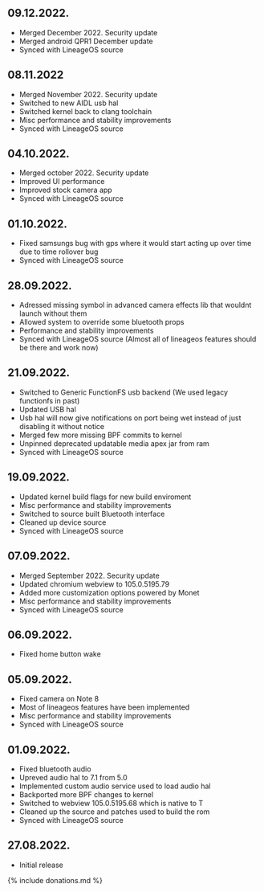 ## 09.12.2022.
- Merged December 2022. Security update
- Merged android QPR1 December update
- Synced with LineageOS source

## 08.11.2022
- Merged November 2022. Security update
- Switched to new AIDL usb hal
- Switched kernel back to clang toolchain
- Misc performance and stability improvements
- Synced with LineageOS source

## 04.10.2022.
- Merged october 2022. Security update
- Improved UI performance
- Improved stock camera app
- Synced with LineageOS source

## 01.10.2022.
- Fixed samsungs bug with gps where it would start acting up over time
due to time rollover bug
- Synced with LineageOS source

## 28.09.2022.
- Adressed missing symbol in advanced camera effects lib that wouldnt launch without them
- Allowed system to override some bluetooth props
- Performance and stability improvements
- Synced with LineageOS source (Almost all of lineageos features should be there and work now)

## 21.09.2022.
- Switched to Generic FunctionFS usb backend (We used legacy functionfs in past)
- Updated USB hal
- Usb hal will now give notifications on port being wet instead of just disabling it without notice
- Merged few more missing BPF commits to kernel
- Unpinned deprecated updatable media apex jar from ram
- Synced with LineageOS source

## 19.09.2022.
- Updated kernel build flags for new build enviroment
- Misc performance and stability improvements
- Switched to source built Bluetooth interface
- Cleaned up device source
- Synced with LineageOS source

## 07.09.2022.
- Merged September 2022. Security update
- Updated chromium webview to 105.0.5195.79
- Added more customization options powered by Monet
- Misc performance and stability improvements
- Synced with LineageOS source

## 06.09.2022.
- Fixed home button wake

## 05.09.2022.
- Fixed camera on Note 8
- Most of lineageos features have been implemented
- Misc performance and stability improvements
- Synced with LineageOS source

## 01.09.2022.
- Fixed bluetooth audio
- Upreved audio hal to 7.1 from 5.0
- Implemented custom audio service used to load audio hal
- Backported more BPF changes to kernel
- Switched to webview 105.0.5195.68 which is native to T
- Cleaned up the source and patches used to build the rom
- Synced with LineageOS source

## 27.08.2022.
- Initial release

{% include donations.md %}
